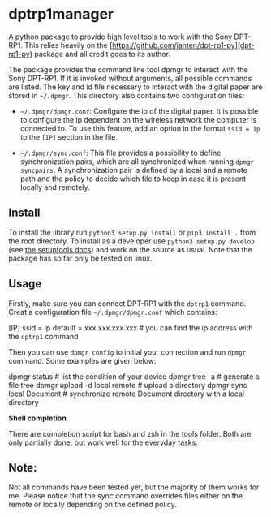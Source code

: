 # dptrp1manager

A python package to provide high level tools to work with the Sony DPT-RP1.
This relies heavily on the [https://github.com/janten/dpt-rp1-py](dpt-rp1-py)
package and all credit goes to its author.

The package provides the command line tool dpmgr to interact with the Sony
DPT-RP1. If it is invoked without arguments, all possible commands are listed.
The key and id file necessary to interact with the digital paper are stored in
`~/.dpmgr`. This directory also contains two configuration files:

- `~/.dpmgr/dpmgr.conf`: Configure the ip of the digital paper. It is possible
  to configure the ip dependent on the wireless network the computer is
  connected to. To use this feature, add an option in the format `ssid = ip` to
  the `[IP]` section in the file.


- `~/.dpmgr/sync.conf`: This file provides a possibility to define
  synchronization pairs, which are all synchronized when running `dpmgr
  syncpairs`. A synchronization pair is defined by a local and a remote path
  and the policy to decide which file to keep in case it is present locally and
  remotely.

## Install

To install the library run `python3 setup.py install` or `pip3 install .` from
the root directory. To install as a developer use `python3 setup.py develop`
(see [the setuptools
docs](http://setuptools.readthedocs.io/en/latest/setuptools.html#development-mode))
and work on the source as usual. Note that the package has so far only be tested
on linux.


## Usage

Firstly, make sure you can connect DPT-RP1 with the `dptrp1` command.
Creat a configuration file `~/.dpmgr/dpmgr.conf` which contains:

[IP]
ssid = ip
default = xxx.xxx.xxx.xxx  # you can find the ip address with the `dptrp1` command

Then you can use `dpmgr config`  to initial your connection and run `dpmgr` command.
Some examples are given below:

dpmgr status   # list the condition of your device
dpmgr tree -a  # generate a file tree 
dpmgr upload -d  local remote   # upload a directory
dpmgr sync local Document       # synchronize remote Document directory with a local directory

**Shell completion**

There are completion script for bash and zsh in the tools folder. Both are only
partially done, but work well for the everyday tasks.


## Note:

Not all commands have been tested yet, but the majority of them works for me.
Please notice that the sync command overrides files either on the remote or
locally depending on the defined policy.
